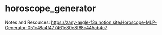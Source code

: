 # horoscope_generator

Notes and Resources:
https://zany-angle-f3a.notion.site/Horoscope-MLP-Generator-051c48a4f477461e80e8f88c445ab4c7
